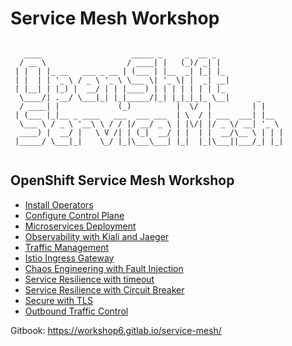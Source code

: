 # Service Mesh Workshop

```

   ____                    _____ _     _  __ _               
  / __ \                  / ____| |   (_)/ _| |              
 | |  | |_ __   ___ _ __ | (___ | |__  _| |_| |_             
 | |  | | '_ \ / _ \ '_ \ \___ \| '_ \| |  _| __|            
 | |__| | |_) |  __/ | | |____) | | | | | | | |_             
  \____/| .__/ \___|_| |_|_____/|_| |_|_|_|_ \__|      _     
  / ____| |             (_)          |  \/  |         | |    
 | (___ |_|__ _ ____   ___  ___ ___  | \  / | ___  ___| |__  
  \___ \ / _ \ '__\ \ / / |/ __/ _ \ | |\/| |/ _ \/ __| '_ \ 
  ____) |  __/ |   \ V /| | (_|  __/ | |  | |  __/\__ \ | | |
 |_____/ \___|_|    \_/ |_|\___\___| |_|  |_|\___||___/_| |_|
                                                             
```
                                                         
## OpenShift Service Mesh Workshop

 * [Install Operators](labs/00-install-operators.md)
 * [Configure Control Plane](labs/01-install-service-mesh.md)
 * [Microservices Deployment](labs/02-microservice-deployment.md)
 * [Observability with Kiali and Jaeger](labs/03-observability.md)
 * [Traffic Management](labs/04-traffic-management.md)
 * [Istio Ingress Gateway](labs/05-ingress.md)
 * [Chaos Engineering with Fault Injection](labs/06-fault-injection.md)
 * [Service Resilience with timeout](labs/07-timeout.md)
 * [Service Resilience with Circuit Breaker](labs/08-circuit-breaker.md)
 * [Secure with TLS](labs/09-securing-with-mTLS.md)
 * [Outbound Traffic Control](labs/10-egress.md)

Gitbook: https://workshop6.gitlab.io/service-mesh/
